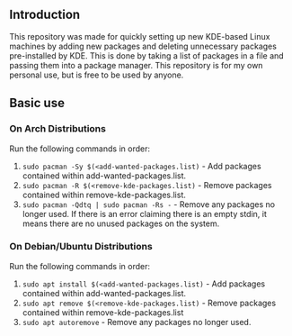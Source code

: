 ## Introduction
This repository was made for quickly setting up new KDE-based Linux machines by adding new packages and deleting unnecessary packages pre-installed by KDE. This is done by taking a list of packages in a file and passing them into a package manager. This repository is for my own personal use, but is free to be used by anyone.

## Basic use
### On Arch Distributions
Run the following commands in order:
1. `sudo pacman -Sy $(<add-wanted-packages.list)` - Add packages contained within add-wanted-packages.list.
2. `sudo pacman -R $(<remove-kde-packages.list)` - Remove packages contained within remove-kde-packages.list.
3. `sudo pacman -Qdtq | sudo pacman -Rs -` - Remove any packages no longer used. If there is an  error claiming there is an empty stdin, it means there are no unused packages on the system.
### On Debian/Ubuntu Distributions
Run the following commands in order:
1. `sudo apt install $(<add-wanted-packages.list)` - Add packages contained within add-wanted-packages.list.
2. `sudo apt remove $(<remove-kde-packages.list)` - Remove packages contained within remove-kde-packages.list
3. `sudo apt autoremove` - Remove any packages no longer used.
